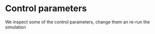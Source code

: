 # Control parameters

We inspect some of the control parameters, change them an re-run the simulation

